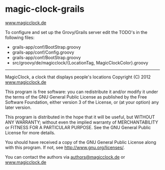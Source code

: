 magic-clock-grails
==================
www.magicclock.de

To configure and set up the Grovy/Grails server edit the TODO's in the following files:
- grails-app/conf/BootStrap.groovy
- grails-app/conf/Config.groovy
- grails-app/conf/BootStrap.groovy
- src/groovy/de/magicclock/{LocationTag, MagicClockColor}.groovy

____
MagicClock, a clock that displays people's locations
Copyright (C) 2012 www.magicclock.de

This program is free software: you can redistribute it and/or modify
it under the terms of the GNU General Public License as published by
the Free Software Foundation, either version 3 of the License, or
(at your option) any later version.

This program is distributed in the hope that it will be useful,
but WITHOUT ANY WARRANTY; without even the implied warranty of
MERCHANTABILITY or FITNESS FOR A PARTICULAR PURPOSE.  See the
GNU General Public License for more details.

You should have received a copy of the GNU General Public License
along with this program.  If not, see <http://www.gnu.org/licenses/>.

You can contact the authors via authors@magicclock.de or www.magicclock.de